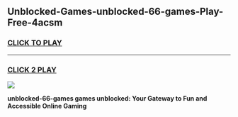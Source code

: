 
## Unblocked-Games-unblocked-66-games-Play-Free-4acsm
<h3>
<a href="https://premium76.site?title=unblocked-66-games&ref=18A1">CLICK TO PLAY</a></h3>
<hr>

<h3>
<a href="https://premium76.site?title=unblocked-66-games&ref=18A1">CLICK 2 PLAY</a>
  
</h3>

<a href="https://premium76.site?title=unblocked-66-games&ref=18A1"><img src="https://clearcache.store/games.png"></a>


**unblocked-66-games games unblocked: Your Gateway to Fun and Accessible Online Gaming**
